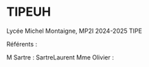 # TIPEUH
Lycée Michel Montaigne, MP2I 2024-2025 TIPE

Référents :

M Sartre : SartreLaurent
Mme Olivier : 
